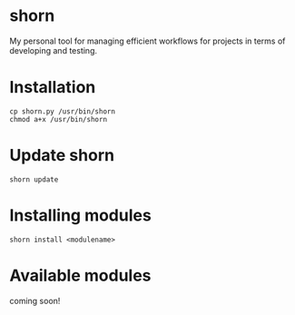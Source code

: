 # shorn
My personal tool for managing efficient workflows for projects in terms of developing and testing.

# Installation 
	cp shorn.py /usr/bin/shorn	
	chmod a+x /usr/bin/shorn

# Update shorn
	shorn update

# Installing modules
	shorn install <modulename>

# Available modules
coming soon!